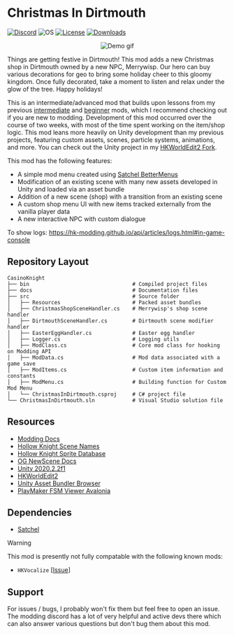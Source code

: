 # Christmas In Dirtmouth

[![Discord](https://img.shields.io/discord/879125729936298015.svg?logo=discord&logoColor=white&logoWidth=20&labelColor=7289DA&label=Discord&color=17cf48)](https://discord.gg/F6Y5TeFQ8j) ![OS](https://img.shields.io/badge/os-windows%20%7C%20mac-blue?label=os) [![License](https://img.shields.io/badge/license-MIT-green)](./LICENSE) [![Downloads](https://img.shields.io/github/downloads/AbsoluteStratos/ChristmasInDirtmouth/total
)](https://github.com/AbsoluteStratos/ChristmasInDirtmouth/releases)

<p align="center">
  <img src="https://github.com/AbsoluteStratos/ChristmasInDirtmouth/blob/main/docs/demo_small.gif" alt="Demo gif"/>
</p>

Things are getting festive in Dirtmouth!
This mod adds a new Christmas shop in Dirtmouth owned by a new NPC, Merrywisp.
Our hero can buy various decorations for geo to bring some holiday cheer to this gloomy kingdom.
Once fully decorated, take a moment to listen and relax under the glow of the tree.
Happy holidays!

This is an intermediate/advanced mod that builds upon lessons from my previous [intermediate](https://github.com/AbsoluteStratos/CasinoKnight) and [beginner](https://github.com/AbsoluteStratos/FartKnight) mods, which I recommend checking out if you are new to modding.
Development of this mod occurred over the course of two weeks, with most of the time spent working on the item/shop logic.
This mod leans more heavily on Unity development than my previous projects, featuring custom assets, scenes, particle systems, animations, and more.
You can check out the Unity project in my [HKWorldEdit2 Fork](https://github.com/AbsoluteStratos/HKWorldEdit2/tree/stratos/ChristmasInDirtmouth/Assets/ChristmasInDirtmouth).

This mod has the following features:

- A simple mod menu created using [Satchel BetterMenus](https://prashantmohta.github.io/ModdingDocs/Satchel/BetterMenus/better-menus.html)
- Modification of an existing scene with many new assets developed in Unity and loaded via an asset bundle
- Addition of a new scene (shop) with a transition from an existing scene
- A custom shop menu UI with new items tracked externally from the vanilla player data
- A new interactive NPC with custom dialogue

To show logs:
https://hk-modding.github.io/api/articles/logs.html#in-game-console

## Repository Layout

```
CasinoKnight
├── bin                                 # Compiled project files
├── docs                                # Documentation files
├── src                                 # Source folder
│   ├── Resources                       # Packed asset bundles
│   ├── ChristmasShopSceneHandler.cs    # Merrywisp's shop scene handler
│   ├── DirtmouthSceneHandler.cs        # Dirtmouth scene modifier handler
│   ├── EasterEggHandler.cs             # Easter egg handler
│   ├── Logger.cs                       # Logging utils
│   ├── ModClass.cs                     # Core mod class for hooking on Modding API
│   ├── ModData.cs                      # Mod data associated with a game save
│   ├── ModItems.cs                     # Custom item information and constants
│   ├── ModMenu.cs                      # Building function for Custom Mod Menu
│   └── ChristmasInDirtmouth.csproj     # C# project file
└── ChristmasInDirtmouth.sln            # Visual Studio solution file
```

## Resources

- [Modding Docs](https://prashantmohta.github.io/ModdingDocs/)
- [Hollow Knight Scene Names](https://drive.google.com/drive/folders/1VwVbCjU8uPV4V3cDu_Tr1TgEs01hMSFr)
- [Hollow Knight Sprite Database](https://drive.google.com/drive/folders/1lx02_w9TFTYdR3aggI1gbXcLr69roaNV)
- [OG NewScene Docs](https://radiance.synthagen.net/apidocs/_images/NewScene.html)
- [Unity 2020.2.2f1](https://unity.com/releases/editor/archive)
- [HKWorldEdit2](https://github.com/nesrak1/HKWorldEdit2)
- [Unity Asset Bundler Browser](https://github.com/Unity-Technologies/AssetBundles-Browser)
- [PlayMaker FSM Viewer Avalonia](https://github.com/nesrak1/FSMViewAvalonia)

## Dependencies

- [Satchel](https://github.com/PrashantMohta/Satchel/)

> [!WARNING]  
> This mod is presently not fully compatable with the following known mods:
>  - `HKVocalize` [[Issue](https://github.com/AbsoluteStratos/ChristmasInDirtmouth/issues/2)]

## Support

For issues / bugs, I probably won't fix them but feel free to open an issue.
The modding discord has a lot of very helpful and active devs there which can also answer various questions but don't bug them about this mod.
